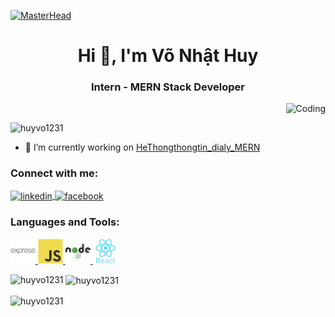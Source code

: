 [![MasterHead](https://cdn.pixabay.com/animation/2022/11/10/13/22/13-22-56-246_512.gif)](https://github.com/HuyVo1231)

<h1 align="center">Hi 👋, I'm Võ Nhật Huy</h1>
<h3 align="center">Intern - MERN Stack Developer</h3>

<p align="right">
  <img alt="Coding" width="200" height="200" src="https://cdnl.iconscout.com/lottie/premium/preview-watermark/programmer-animation-download-in-lottie-json-gif-static-svg-file-formats--web-developer-programming-code-online-meeting-freelancer-website-development-animations-3645911.mp4">
</p>

<p align="left"> <img src="https://komarev.com/ghpvc/?username=huyvo1231&label=Profile%20views&color=0e75b6&style=flat" alt="huyvo1231" /> </p>

- 🔭 I’m currently working on [HeThongthongtin_dialy_MERN](https://github.com/HuyVo1231/HeThongthongtin_dialy_MERN)

<h3 align="left">Connect with me:</h3>
<p align="left">
  <a href="https://www.linkedin.com/in/your-linkedin-username/" target="blank">
    <img align="center" src="https://img.icons8.com/ios-filled/50/000000/linkedin.png" alt="linkedin" height="30" width="30" />
  </a>
  <a href="https://www.facebook.com/your-facebook-username/" target="blank">
    <img align="center" src="https://img.icons8.com/ios-filled/50/000000/facebook-new.png" alt="facebook" height="30" width="30" />
  </a>
</p>

<h3 align="left">Languages and Tools:</h3>
<p align="left"> 
  <a href="https://expressjs.com" target="_blank" rel="noreferrer"> 
    <img src="https://raw.githubusercontent.com/devicons/devicon/master/icons/express/express-original-wordmark.svg" alt="express" width="40" height="40"/> 
  </a> 
  <a href="https://developer.mozilla.org/en-US/docs/Web/JavaScript" target="_blank" rel="noreferrer"> 
    <img src="https://raw.githubusercontent.com/devicons/devicon/master/icons/javascript/javascript-original.svg" alt="javascript" width="40" height="40"/> 
  </a> 
  <a href="https://nodejs.org" target="_blank" rel="noreferrer"> 
    <img src="https://raw.githubusercontent.com/devicons/devicon/master/icons/nodejs/nodejs-original-wordmark.svg" alt="nodejs" width="40" height="40"/> 
  </a> 
  <a href="https://reactjs.org/" target="_blank" rel="noreferrer"> 
    <img src="https://raw.githubusercontent.com/devicons/devicon/master/icons/react/react-original-wordmark.svg" alt="react" width="40" height="40"/> 
  </a> 
</p>

<p><img align="left" src="https://github-readme-stats.vercel.app/api/top-langs?username=huyvo1231&show_icons=true&locale=en&layout=compact" alt="huyvo1231" /></p>

<p>&nbsp;<img align="center" src="https://github-readme-stats.vercel.app/api?username=huyvo1231&show_icons=true&locale=en" alt="huyvo1231" /></p>

<p><img align="center" src="https://github-readme-streak-stats.herokuapp.com/?user=huyvo1231&" alt="huyvo1231" /></p>
